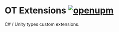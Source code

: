 # OT Extensions [![openupm](https://img.shields.io/npm/v/tokar.dev.ot_custom_extensions?label=openupm&registry_uri=https://package.openupm.com)](https://openupm.com/packages/tokar.dev.ot_custom_extensions/)

C# / Unity types custom extensions.
